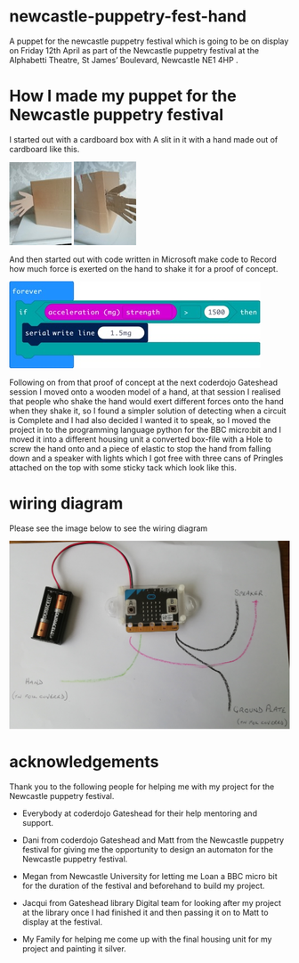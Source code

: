 # newcastle-puppetry-fest-hand
A puppet for the newcastle puppetry festival which is going to be on display on Friday 12th April as part of the Newcastle puppetry festival at the Alphabetti Theatre, St James’ Boulevard, Newcastle NE1 4HP .
 # **How I made my puppet for the Newcastle puppetry festival**
I started out with a cardboard box with A slit in it with a hand made out of cardboard like this. 

![](src/read-me/imgs/card_hand_Pic_1.jpg)
![](src/read-me/imgs/card_hand_pic_2.jpg)

And then started out with code written in Microsoft make code to Record how much force is exerted on the hand to shake it for a proof of concept.

![](src/read-me/imgs/mmc-c.jpg)

Following on from that proof of concept  at the next coderdojo Gateshead session I moved onto a wooden model of a hand, at that session I realised that people who shake the hand would  exert different forces onto the hand when they shake it, so I found a simpler solution of detecting when a circuit is Complete  and I had also decided I wanted it to speak, so I moved the project in to the programming language python for the BBC micro:bit and I moved it into a different housing unit a converted box-file with a Hole to screw the hand onto and a piece of elastic to stop the hand from falling down and a speaker with lights which I got free with three cans of Pringles attached on the top with some sticky tack which look like this.

# **wiring diagram**

Please see the image below to see the wiring diagram

![](src/read-me/imgs/s.jpg)

# **acknowledgements**

Thank you to the following people for helping me with my project for the Newcastle puppetry festival.

* 	Everybody at coderdojo Gateshead for their help mentoring and support.

* Dani from coderdojo Gateshead and Matt from the Newcastle puppetry festival for giving me the opportunity to design 
an automaton for the Newcastle puppetry festival.

* Megan from Newcastle University for letting me Loan a BBC micro bit for the duration of the festival and beforehand to build my project. 

* Jacqui from Gateshead library Digital team for looking after my project at the library once I had finished it and then passing it on to Matt to display at the festival.

* My Family for helping me come up with the final housing unit for my project and painting it silver. 


